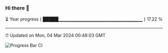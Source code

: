 ### Hi there 👋

⏳ Year progress { █████▁▁▁▁▁▁▁▁▁▁▁▁▁▁▁▁▁▁▁▁▁▁▁▁▁ } 17.22 %

---

⏰ Updated on Mon, 04 Mar 2024 00:48:03 GMT

![Progress Bar CI](https://github.com/liununu/liununu/workflows/Progress%20Bar%20CI/badge.svg)
